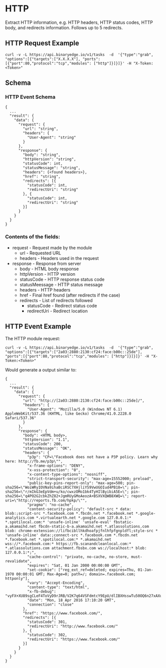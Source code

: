 # HTTP

Extract HTTP information, e.g. HTTP headers, HTTP status codes, HTTP body, and redirects information. Follows up to 5 redirects.

## HTTP Request Example

```
curl -v -L https://api.binaryedge.io/v1/tasks  -d  '{"type":"grab", "options":[{"targets":["X.X.X.X"], "ports":[{"port":80,"protocol":"tcp","modules": ["http"]}]}]}' -H "X-Token:<Token>"
```

## Schema

### HTTP Event Schema

```
{
  ...
  "result": {
    "data": {
      "request": {
        "url": "string",
        "headers": {
          "User-Agent": "string"
        }
      },
      "response": {
      	"body": "string",
        "httpVersion": "string",
        "statusCode": int,
        "statusMessage": "string",
        "headers": {<found headers>},
        "href": "string",
        "redirects": [{
          "statusCode": int,
          "redirectUri": "string"
        }, {
          "statusCode": int,
          "redirectUri": "string"
        }]
      }
    }
  }
}
```

### Contents of the fields:

  * request - Request made by the module
  	* url - Requested URL
  	* headers - Headers used in the request
  * response - Response from server
	* body - HTML body response
	* httpVersion - HTTP version
	* statusCode - HTTP response status code
	* statusMeessage - HTTP status message
	* headers - HTTP headers
	* href - Final href found (after redirects if the case)
	* redirects - List of redirects followed
		* statusCode - Redirect status code
		* redirectUri - Redirect location

## HTTP Event Example
The HTTP module request:

```
curl -v -L https://api.binaryedge.io/v1/tasks  -d  '{"type":"grab", "options":[{"targets":["2a03:2880:2130:cf24:face:b00c::25de"], "ports":[{"port":80,"protocol":"tcp","modules": ["http"]}]}]}' -H "X-Token:<Token>"
```

Would generate a output similar to:

```
{
  ...
  "result": {
    "data": {
      "request": {
        "url": "http://[2a03:2880:2130:cf24:face:b00c::25de]/",
        "headers": {
          "User-Agent": "Mozilla/5.0 (Windows NT 6.1) AppleWebKit/537.36 (KHTML, like Gecko) Chrome/41.0.2228.0 Safari/537.36"
        }
      },
      "response": {
      	"body": <HTML body>,
        "httpVersion": "1.1",
        "statusCode": 200,
        "statusMessage": "OK",
        "headers": {
          "p3p": "CP=\"Facebook does not have a P3P policy. Learn why here: http://fb.me/p3p\"",
          "x-frame-options": "DENY",
          "x-xss-protection": "0",
          "x-content-type-options": "nosniff",
          "strict-transport-security": "max-age=15552000; preload",
          "public-key-pins-report-only": "max-age=500; pin-sha256=\"WoiWRyIOVNa9ihaBciRSC7XHjliYS9VwUGOIud4PB18=\"; pin-sha256=\"r/mIkG3eEpVdm+u/ko/cwxzOMo1bk4TyHIlByibiA5E=\"; pin-sha256=\"q4PO2G2cbkZhZ82+JgmRUyGMoAeozA+BSXVXQWB8XWQ=\"; report-uri=\"http://reports.fb.com/hpkp/\"",
          "pragma": "no-cache",
          "content-security-policy": "default-src * data: blob:;script-src *.facebook.com *.fbcdn.net *.facebook.net *.google-analytics.com *.virtualearth.net *.google.com 127.0.0.1:* *.spotilocal.com:* 'unsafe-inline' 'unsafe-eval' fbstatic-a.akamaihd.net fbcdn-static-b-a.akamaihd.net *.atlassolutions.com blob: chrome-extension://lifbcibllhkdhoafpjfnlhfpfgnpldfl;style-src * 'unsafe-inline' data:;connect-src *.facebook.com *.fbcdn.net *.facebook.net *.spotilocal.com:* *.akamaihd.net wss://*.facebook.com:* https://fb.scanandcleanlocal.com:* *.atlassolutions.com attachment.fbsbx.com ws://localhost:* blob: 127.0.0.1:*;",
          "cache-control": "private, no-cache, no-store, must-revalidate",
          "expires": "Sat, 01 Jan 2000 00:00:00 GMT",
          "set-cookie": ["reg_ext_ref=deleted; expires=Thu, 01-Jan-1970 00:00:01 GMT; Max-Age=0; path=/; domain=.facebook.com; httponly"],
          "vary": "Accept-Encoding",
          "content-type": "text/html",
          "x-fb-debug": "vyFX+XU89sgCLeF4ToVyD9rJRB/V2K7q64VSFdmtcY9EpU/dlIBXHsswTu50OQ6n27xAXuRf5RpXT7ZZlioKsA==",
          "date": "Mon, 18 Apr 2016 17:10:20 GMT",
          "connection": "close"
        },
        "href": "https://www.facebook.com/",
        "redirects": [{
          "statusCode": 301,
          "redirectUri": "http://www.facebook.com/"
        }, {
          "statusCode": 302,
          "redirectUri": "https://www.facebook.com/"
        }]
      }
    }
  }
}
```
